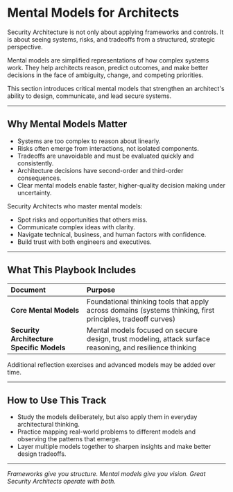 # Mental Models for Architects

Security Architecture is not only about applying frameworks and controls. It is about seeing systems, risks, and tradeoffs from a structured, strategic perspective.

Mental models are simplified representations of how complex systems work. They help architects reason, predict outcomes, and make better decisions in the face of ambiguity, change, and competing priorities.

This section introduces critical mental models that strengthen an architect's ability to design, communicate, and lead secure systems.

---

## Why Mental Models Matter

- Systems are too complex to reason about linearly.
- Risks often emerge from interactions, not isolated components.
- Tradeoffs are unavoidable and must be evaluated quickly and consistently.
- Architecture decisions have second-order and third-order consequences.
- Clear mental models enable faster, higher-quality decision making under uncertainty.

Security Architects who master mental models:
- Spot risks and opportunities that others miss.
- Communicate complex ideas with clarity.
- Navigate technical, business, and human factors with confidence.
- Build trust with both engineers and executives.

---

## What This Playbook Includes

| Document | Purpose |
|:---------|:--------|
| **Core Mental Models** | Foundational thinking tools that apply across domains (systems thinking, first principles, tradeoff curves) |
| **Security Architecture Specific Models** | Mental models focused on secure design, trust modeling, attack surface reasoning, and resilience thinking |

Additional reflection exercises and advanced models may be added over time.

---

## How to Use This Track

- Study the models deliberately, but also apply them in everyday architectural thinking.
- Practice mapping real-world problems to different models and observing the patterns that emerge.
- Layer multiple models together to sharpen insights and make better design tradeoffs.

---

*Frameworks give you structure. Mental models give you vision. Great Security Architects operate with both.*


